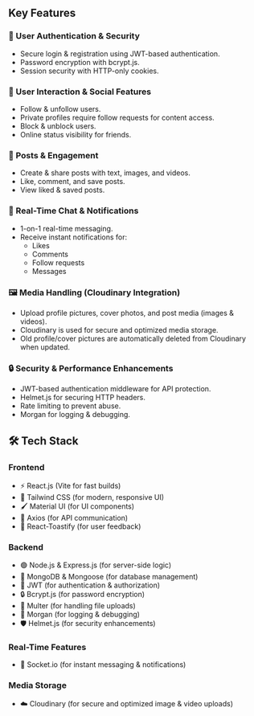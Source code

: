 

## Key Features

### 🔐 User Authentication & Security
- Secure login & registration using JWT-based authentication.
- Password encryption with bcrypt.js.
- Session security with HTTP-only cookies.

### 👥 User Interaction & Social Features
- Follow & unfollow users.
- Private profiles require follow requests for content access.
- Block & unblock users.
- Online status visibility for friends.

### 📝 Posts & Engagement
- Create & share posts with text, images, and videos.
- Like, comment, and save posts.
- View liked & saved posts.

### 💬 Real-Time Chat & Notifications
- 1-on-1 real-time messaging.
- Receive instant notifications for:
  - Likes
  - Comments
  - Follow requests
  - Messages

### 🖼 Media Handling (Cloudinary Integration)
- Upload profile pictures, cover photos, and post media (images & videos).
- Cloudinary is used for secure and optimized media storage.
- Old profile/cover pictures are automatically deleted from Cloudinary when updated.

### 🔒 Security & Performance Enhancements
- JWT-based authentication middleware for API protection.
- Helmet.js for securing HTTP headers.
- Rate limiting to prevent abuse.
- Morgan for logging & debugging.

## 🛠 Tech Stack

### Frontend
- ⚡ React.js (Vite for fast builds)
- 🎨 Tailwind CSS (for modern, responsive UI)
- 🖌 Material UI (for UI components)
- 📡 Axios (for API communication)
- 🔔 React-Toastify (for user feedback)

### Backend
- 🟢 Node.js & Express.js (for server-side logic)
- 🍃 MongoDB & Mongoose (for database management)
- 🔑 JWT (for authentication & authorization)
- 🔒 Bcrypt.js (for password encryption)
- 📂 Multer (for handling file uploads)
- 📜 Morgan (for logging & debugging)
- 🛡 Helmet.js (for security enhancements)

### Real-Time Features
- 📡 Socket.io (for instant messaging & notifications)

### Media Storage
- ☁️ Cloudinary (for secure and optimized image & video uploads)

